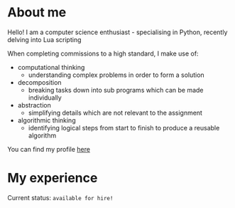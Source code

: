 # About me
Hello! I am a computer science enthusiast - specialising in Python, recently delving into Lua scripting <br>

When completing commissions to a high standard, I make use of:
- computational thinking
  - understanding complex problems in order to form a solution
- decomposition
  - breaking tasks down into sub programs which can be made individually
- abstraction
  - simplifying details which are not relevant to the assignment
- algorithmic thinking
  - identifying logical steps from start to finish to produce a reusable algorithm

You can find my profile [here](https://www.roblox.com/users/2348124587/profile)

# My experience


Current status: `available for hire!`
